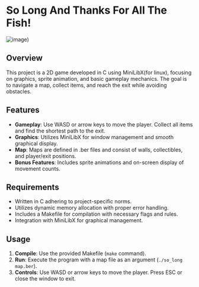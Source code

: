 # So Long And Thanks For All The Fish!

![image](https://github.com/user-attachments/assets/cbceef76-aa4f-4c15-97d5-615af163da3e))

## Overview
This project is a 2D game developed in C using MiniLibX(for linux), focusing on graphics, sprite animation, and basic gameplay mechanics. The goal is to navigate a map, collect items, and reach the exit while avoiding obstacles.

## Features
- **Gameplay**: Use WASD or arrow keys to move the player. Collect all items and find the shortest path to the exit.
- **Graphics**: Utilizes MiniLibX for window management and smooth graphical display.
- **Map**: Maps are defined in .ber files and consist of walls, collectibles, and player/exit positions.
- **Bonus Features**: Includes sprite animations and on-screen display of movement counts.

## Requirements
- Written in C adhering to project-specific norms.
- Utilizes dynamic memory allocation with proper error handling.
- Includes a Makefile for compilation with necessary flags and rules.
- Integration with MiniLibX for graphical management.

## Usage
1. **Compile**: Use the provided Makefile (`make` command).
2. **Run**: Execute the program with a map file as an argument (`./so_long map.ber`).
3. **Controls**: Use WASD or arrow keys to move the player. Press ESC or close the window to exit.
